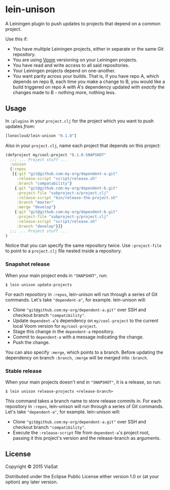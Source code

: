 # lein-unison

A Leiningen plugin to push updates to projects that depend on a common project.

Use this if:

- You have multiple Leiningen projects, either in separate or the same Git repository.
- You are using [Voom](https://github.com/LonoCloud/lein-voom) versioning on your Leiningen projects.
- You have read and write access to all said repositories.
- Your Leiningen projects depend on one-another.
- You want parity across your builds. That is, if you have repo A, which depends on repo B, each time you make a change to B, you would like a build triggered on repo A with A's dependency updated with *exactly* the changes made to B - nothing more, nothing less.

## Usage

In `:plugins` in your `project.clj` for the project which you want to push updates *from*:

```clojure
[lonocloud/lein-unison "0.1.8"]
```

Also in your `project.clj`, name each project that depends on this project:

```clojure
(defproject my/cool-project "0.1.0-SNAPSHOT"
  ;;; ... Project stuff ...
  :unison
  {:repos
   [{:git "git@github.com:my-org/dependent-a.git"
     :release-script "script/release.sh"
     :branch "compatability"}
    {:git "git@github.com:my-org/dependent-b.git"
     :project-file "subproject-x/project.clj"
     :release-script "bin/release-the-project.sh"
     :branch "master"
     :merge "develop"}
    {:git "git@github.com:my-org/dependent-b.git"
     :project-file "subproject-y/project.clj"
     :release-script "script/release.sh"
     :branch "develop"}]}
  ;;; ... Project stuff ...
)
```

Notice that you can specify the same repository twice. Use `:project-file` to point to a `project.clj` file nested inside a repository.

### Snapshot release

When your main project ends in `"SNAPSHOT"`, run:

```
$ lein unison update-projects
```

For each repository in `:repos`, lein-unison will run through a series of
Git commands. Let's take `"dependent-a"`, for example. lein-unison will:

- Clone `"git@github.com:my-org/dependent-a.git"` over SSH and checkout branch `"compatibility"`.
- Update `dependent-a`'s dependency on `my/cool-project` to the current local Voom version for `my/cool-project`.
- Stage this change in the `dependent-a` repository.
- Commit to `dependent-a` with a message indicating the change.
- Push the change.

You can also specify `:merge`, which points to a branch. Before updating the dependency on branch `:branch`, `:merge` will be merged into `:branch`.

### Stable release

When your main projects doesn't end in `"SNAPSHOT"`, it is a release, so run:

```
$ lein unison release-projects <release-branch>
```

This command takes a branch name to store release commits in.
For each repository in `:repos`, lein-unison will run through a series of
Git commands. Let's take `"dependent-a"`, for example. lein-unison will:

- Clone `"git@github.com:my-org/dependent-a.git"` over SSH and checkout branch `"compatibility"`.
- Execute the `:release-script` file from `dependent-a`'s project root, passing it this project's version and the release-branch as arguments.

## License

Copyright © 2015 ViaSat

Distributed under the Eclipse Public License either version 1.0 or (at
your option) any later version.
